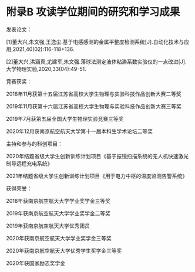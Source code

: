 

# 附录B 攻读学位期间的研究和学习成果

发表论文：

[1]董大兴,朱文强,王逸尘.基于电感感测的金属平整度检测系统[J].自动化技术与应用,2021,40(02):116-118+136.

[2]董大兴,洪涵真,尤建军,朱文强.落球法测定液体粘滞系数实验仪的一点改进[J].大学物理实验,2020,33(04):49-51.

竞赛获奖：

2018年11月获第十五届江苏省高校大学生物理与实验科技作品创新大赛二等奖

2019年11月获第十六届江苏省高校大学生物理与实验科技作品创新大赛三等奖

2019年7月获第五届全国大学生物理实验竞赛三等奖

2020年12月获南京航空航天大学第十一届本科生学术论坛二等奖

主持和参与的科创项目：

2020年结题省级大学生创新训练计划项目《基于振镜扫描系统的无人机快速激光制导远程充电系统》

2021年结题省级大学生创新训练计划项目《用于电力中枢的温度监测告警系统》

获得荣誉：

2018年获南京航空航天大学学业奖学金三等奖

2019年获南京航空航天大学学业奖学金二等奖

2019年获南京航空航天大学优秀团员

2020年获南京航空航天大学学业奖学金三等奖

2020年获南京航空航天大学优秀学生奖学金三等奖

2020年获国家励志奖学金
